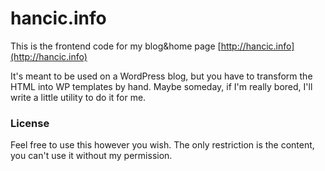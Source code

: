 # hancic.info

This is the frontend code for my blog&home page [http://hancic.info](http://hancic.info)

It's meant to be used on a WordPress blog, but you have to transform the HTML into WP templates by hand. Maybe someday, if I'm really bored, I'll write a little utility to do it for me.

### License
Feel free to use this however you wish. The only restriction is the content, you can't use it without my permission.